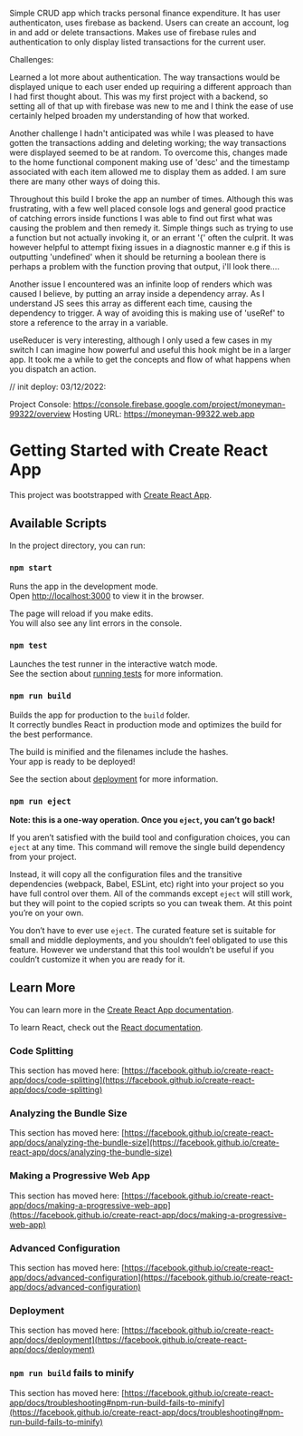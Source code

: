 Simple CRUD app which tracks personal finance expenditure. It has user authenticaton,
uses firebase as backend. Users can create an account, log in and add or delete transactions. Makes use of firebase rules and authentication to only display listed transactions for the current user.

Challenges: 

Learned a lot more about authentication. The way transactions would be displayed unique to each user
ended up requiring a different approach than I had first thought about. This was my first project with
a backend, so setting all of that up with firebase was new to me and I think the ease of use certainly
helped broaden my understanding of how that worked.

Another challenge I hadn't anticipated was while I was pleased to have gotten the transactions adding and deleting working; the way transactions were displayed seemed to be at random. To overcome this, changes made to the home functional component making use of 'desc' and the timestamp associated with each item allowed me to display them as added. I am sure there are many other ways of doing this. 

Throughout this build I broke the app an number of times. Although this was frustrating, with a few well placed console logs and general good practice of catching errors inside functions I was able to find out first what was causing the problem and then remedy it. Simple things such as trying to use a function but not actually invoking it, or an errant '{' often the culprit. It was however helpful to attempt fixing issues in a diagnostic manner e.g if this is outputting 'undefined' when it should be returning a boolean there is perhaps a problem with the function proving that output, i'll look there....

Another issue I encountered was an infinite loop of renders which was caused I believe, by putting an
array inside a dependency array. As I understand JS sees this array as different each time, causing the dependency to trigger. A way of avoiding this is making use of 'useRef' to store a reference to the 
array in a variable. 

useReducer is very interesting, although I only used a few cases in my switch I can imagine how powerful and useful this hook might be in a larger app. It took me a while to get the concepts and flow of what happens when you dispatch an action. 




// init deploy: 03/12/2022: 

Project Console: https://console.firebase.google.com/project/moneyman-99322/overview
Hosting URL: https://moneyman-99322.web.app





# Getting Started with Create React App

This project was bootstrapped with [Create React App](https://github.com/facebook/create-react-app).

## Available Scripts

In the project directory, you can run:

### `npm start`

Runs the app in the development mode.\
Open [http://localhost:3000](http://localhost:3000) to view it in the browser.

The page will reload if you make edits.\
You will also see any lint errors in the console.

### `npm test`

Launches the test runner in the interactive watch mode.\
See the section about [running tests](https://facebook.github.io/create-react-app/docs/running-tests) for more information.

### `npm run build`

Builds the app for production to the `build` folder.\
It correctly bundles React in production mode and optimizes the build for the best performance.

The build is minified and the filenames include the hashes.\
Your app is ready to be deployed!

See the section about [deployment](https://facebook.github.io/create-react-app/docs/deployment) for more information.

### `npm run eject`

**Note: this is a one-way operation. Once you `eject`, you can’t go back!**

If you aren’t satisfied with the build tool and configuration choices, you can `eject` at any time. This command will remove the single build dependency from your project.

Instead, it will copy all the configuration files and the transitive dependencies (webpack, Babel, ESLint, etc) right into your project so you have full control over them. All of the commands except `eject` will still work, but they will point to the copied scripts so you can tweak them. At this point you’re on your own.

You don’t have to ever use `eject`. The curated feature set is suitable for small and middle deployments, and you shouldn’t feel obligated to use this feature. However we understand that this tool wouldn’t be useful if you couldn’t customize it when you are ready for it.

## Learn More

You can learn more in the [Create React App documentation](https://facebook.github.io/create-react-app/docs/getting-started).

To learn React, check out the [React documentation](https://reactjs.org/).

### Code Splitting

This section has moved here: [https://facebook.github.io/create-react-app/docs/code-splitting](https://facebook.github.io/create-react-app/docs/code-splitting)

### Analyzing the Bundle Size

This section has moved here: [https://facebook.github.io/create-react-app/docs/analyzing-the-bundle-size](https://facebook.github.io/create-react-app/docs/analyzing-the-bundle-size)

### Making a Progressive Web App

This section has moved here: [https://facebook.github.io/create-react-app/docs/making-a-progressive-web-app](https://facebook.github.io/create-react-app/docs/making-a-progressive-web-app)

### Advanced Configuration

This section has moved here: [https://facebook.github.io/create-react-app/docs/advanced-configuration](https://facebook.github.io/create-react-app/docs/advanced-configuration)

### Deployment

This section has moved here: [https://facebook.github.io/create-react-app/docs/deployment](https://facebook.github.io/create-react-app/docs/deployment)

### `npm run build` fails to minify

This section has moved here: [https://facebook.github.io/create-react-app/docs/troubleshooting#npm-run-build-fails-to-minify](https://facebook.github.io/create-react-app/docs/troubleshooting#npm-run-build-fails-to-minify)
